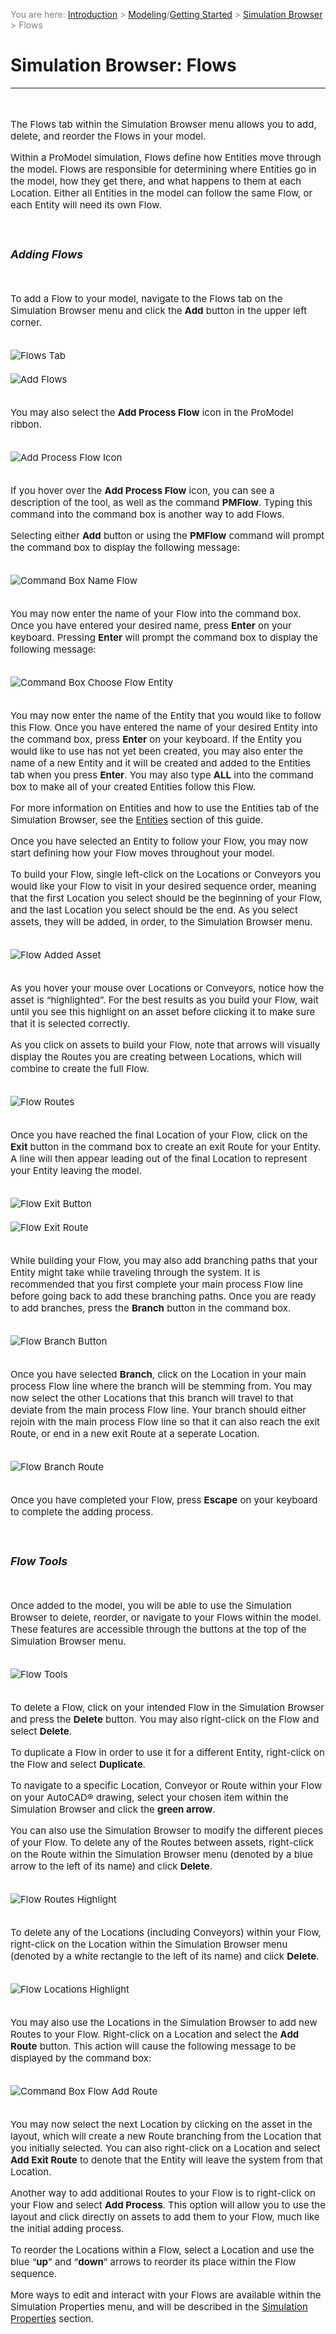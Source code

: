 ﻿<span style="color:grey">
<span style="font-size:14px">

You are here: [Introduction](/pmacad/help/topic?page=Help/Docs/PMADHelpHome.md) > [Modeling](/pmacad/help/topic?page=Help/Docs/Modeling/Modeling.md)/[Getting Started](/pmacad/help/topic?page=Help/Docs/GettingStarted/GettingStarted.md) > [Simulation Browser](/pmacad/help/topic?page=Help/Docs/Modeling/SimulationBrowser/Simulation_Browser.md) > Flows

</span>
</span></span>

# **Simulation Browser: Flows**  
***
<span style="font-size:15px">
<br>

The Flows tab within the Simulation Browser menu allows you to add, delete, and reorder the  Flows in your model.  

Within a ProModel simulation, Flows define how Entities move through the model. 
Flows are responsible for determining where Entities go in the model, how they get there, and what happens to them at each Location. 
Either all Entities in the model can follow the same Flow, or each Entity will need its own Flow. 

<br>

### _Adding Flows_
<br>

To add a Flow to your model, navigate to the Flows tab on the Simulation Browser menu and click the **Add** button in the upper left corner.

<br>

<img src="Flows_Tab.png" alt="Flows Tab">

<br>
<br>

<img src="Add_Flows.png" alt="Add Flows">

<br>
<br>

You may also select the **Add Process Flow** icon in the ProModel ribbon. 

<br>

<img src="Add_Process_Flow_Icon.png" alt="Add Process Flow Icon">

<br>
<br>

If you hover over the **Add Process Flow** icon, you can see a description of the tool, as well as the command **PMFlow**. 
Typing this command into the command box is another way to add Flows. 

Selecting either **Add** button or using the **PMFlow** command will prompt the command box to display the following message: 

<br>

<img src="CB_Name_Flow.png" alt="Command Box Name Flow">

<br>
<br>

You may now enter the name of your Flow into the command box. 
Once you have entered your desired name, press **Enter** on your keyboard. 
Pressing **Enter** will prompt the command box to display the following message: 

<br>

<img src="CB_Flow_Entity.png" alt="Command Box Choose Flow Entity">

<br>
<br>

You may now enter the name of the Entity that you would like to follow this Flow. 
Once you have entered the name of your desired Entity into the command box, press **Enter** on your keyboard. 
If the Entity you would like to use has not yet been created, you may also enter the name of a new Entity and it will be created and added to the Entities tab when you press **Enter**. 
You may also type **ALL** into the command box to make all of your created Entities follow this Flow.

For more information on Entities and how to use the Entities tab of the Simulation Browser, see the [Entities](/pmacad/help/topic?page=Help/Docs/Modeling/SimulationBrowser/SB_Entities/SB_Entities.md) section of this guide.

Once you have selected an Entity to follow your Flow, you may now start defining how your Flow moves throughout your model. 

To build your Flow, single left-click on the Locations or Conveyors you would like your Flow to visit in your desired sequence order, meaning that the first Location you select should be the beginning of your Flow, and the last Location you select should be the end. 
As you select assets, they will be added, in order, to the Simulation Browser menu. 

<br>

<img src="Flow_Added_Asset.png" alt="Flow Added Asset">

<br>
<br>

As you hover your mouse over Locations or Conveyors, notice how the asset is “highlighted”.
For the best results as you build your Flow, wait until you see this highlight on an asset before clicking it to make sure that it is selected correctly. 

As you click on assets to build your Flow, note that arrows will visually display the Routes you are creating between Locations, which will combine to create the full Flow. 

<br>

<img src="Flow_Routes.png" alt="Flow Routes">

<br>
<br>

Once you have reached the final Location of your Flow, click on the **Exit** button in the command box to create an exit Route for your Entity. 
A line will then appear leading out of the final Location to represent your Entity leaving the model. 

<br>

<img src="Flow_Exit_Button.png" alt="Flow Exit Button">

<br>
<br>

<img src="Flow_Exit_Route.png" alt="Flow Exit Route">

<br>
<br>

While building your Flow, you may also add branching paths that your Entity might take while traveling through the system. 
It is recommended that you first complete your main process Flow line before going back to add these branching paths. 
Once you are ready to add branches, press the **Branch** button in the command box. 

<br>

<img src="Flow_Branch_Button.png" alt="Flow Branch Button">

<br>
<br>

Once you have selected **Branch**, click on the Location in your main process Flow line where the branch will be stemming from. 
You may now select the other Locations that this branch will travel to that deviate from the main process Flow line. 
Your branch should either rejoin with the main process Flow line so that it can also reach the exit Route, or end in a new exit Route at a seperate Location. 

<br>

<img src="Flow_Branch_Route.png" alt="Flow Branch Route">

<br>
<br>

Once you have completed your Flow, press **Escape** on your keyboard to complete the adding process. 

<br>

### _Flow Tools_
<br>

Once added to the model, you will be able to use the Simulation Browser to delete, reorder, or navigate to your Flows within the model. 
These features are accessible through the buttons at the top of the Simulation Browser menu.

<br>

<img src="Flow_Tools.png" alt="Flow Tools">

<br>
<br>

To delete a Flow, click on your intended Flow in the Simulation Browser and press the **Delete** button. 
You may also right-click on the Flow and select **Delete**. 

To duplicate a Flow in order to use it for a different Entity, right-click on the Flow and select **Duplicate**. 

To navigate to a specific Location, Conveyor or Route within your Flow on your AutoCAD® drawing, select your chosen item within the Simulation Browser and click the **green arrow**.

You can also use the Simulation Browser to modify the different pieces of your Flow. 
To delete any of the Routes between assets, right-click on the Route within the Simulation Browser menu (denoted by a blue arrow to the left of its name) and click **Delete**. 

<br>

<img src="Flow_Routes_Highlight.png" alt="Flow Routes Highlight">

<br>
<br>

To delete any of the Locations (including Conveyors) within your Flow, right-click on the Location within the Simulation Browser menu (denoted by a white rectangle to the left of its name) and click **Delete**. 

<br>

<img src="Flow_Locations_Highlight.png" alt="Flow Locations Highlight">

<br>
<br>

You may also use the Locations in the Simulation Browser to add new Routes to your Flow. 
Right-click on a Location and select the **Add Route** button. 
This action will cause the following message to be displayed by the command box:

<br>

<img src="CB_Flow_Add_Route.png" alt="Command Box Flow Add Route">

<br>
<br>

You may now select the next Location by clicking on the asset in the layout, which will create a new Route branching from the Location that you initially selected. 
You can also right-click on a Location and select **Add Exit Route** to denote that the Entity will leave the system from that Location. 

Another way to add additional Routes to your Flow is to right-click on your Flow and select **Add Process**. 
This option will allow you to use the layout and click directly on assets to add them to your Flow, much like the initial adding process. 

To reorder the Locations within a Flow, select a Location and use the blue “**up**” and “**down**” arrows to reorder its place within the Flow sequence. 

More ways to edit and interact with your Flows are available within the Simulation Properties menu, and will be described in the [Simulation Properties](/pmacad/help/topic?page=Help/Docs/Modeling/SimulationProperties/Simulation_Properties.md) section. 

</span>

